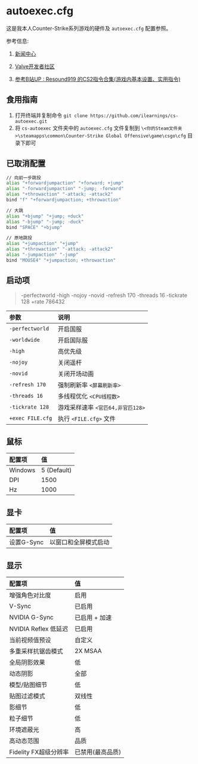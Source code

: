 # autoexec.cfg

这是我本人Counter-Strike系列游戏的硬件及 ```autoexec.cfg``` 配置参照。

参考信息:

1. [新闻中心](https://store.steampowered.com/news/app/730)

2. [Valve开发者社区](https://developer.valvesoftware.com/wiki)

3. [参考B站UP : Resound919 的CS2指令合集(游戏内基本设置、实用指令)](https://www.bilibili.com/opus/919897577226240086)

## 食用指南

1. 打开终端并复制命令 ```git clone https://github.com/ilearnings/cs-autoexec.git``` 
2. 将 ```cs-autoexec``` 文件夹中的 ```autoexec.cfg``` 文件复制到 ```\<你的Steam文件夹>\steamapps\common\Counter-Strike Global Offensive\game\csgo\cfg``` 目录下即可

## 已取消配置

```zsh
// 向前一步跳投
alias "+forwardjumpaction" "+forward; +jump"
alias "-forwardjumpaction" "-jump; -forward"
alias "+throwaction" "-attack; -attack2"
bind "f" "+forwardjumpaction; +throwaction"

// 大跳
alias "+bjump" "+jump; +duck"
alias "-bjump" "-jump; -duck"
bind "SPACE" "+bjump"

// 原地跳投
alias "+jumpaction" "+jump"
alias "+throwaction" "-attack; -attack2"
alias "-jumpaction" "-jump"
bind "MOUSE4" "+jumpaction; +throwaction"
```

## 启动项

> -perfectworld -high -nojoy -novid -refresh 170 -threads 16 -tickrate 128 +rate 786432

| 参数 | 说明 |
| :--- | :--- |
| `-perfectworld` | 开启国服 |
| `-worldwide` | 开启国际服 |
| `-high` | 高优先级 |
| `-nojoy` | 关闭遥杆 |
| `-novid` | 关闭开场动画 |
| `-refresh 170` | 强制刷新率 `<屏幕刷新率>` |
| `-threads 16` | 多线程优化 `<CPU线程数>` |
| `-tickrate 128` | 游戏采样速率 `<官匹64,非官匹128>` |
| `+exec FILE.cfg` | 执行 `<FILE.cfg>` 文件 |

## 鼠标

| 配置项 | 值 |
| :--- | :--- |
| Windows | 5 (Default) |
| DPI | 1500 |
| Hz | 1000 |

## 显卡

| 配置项 | 值 |
| :--- | :--- |
| 设置G-Sync | 以窗口和全屏模式启动 |

## 显示

| 配置项 | 值 |
| :--- | :--- |
| 增强角色对比度 | 启用 |
| V-Sync | 已启用 |
| NVIDIA G-Sync | 已启用 + 加速 |
| NVIDIA Reflex 低延迟 | 已启用 |
| 当前视频值预设 | 自定义 |
| 多重采样抗锯齿模式 | 2X MSAA |
| 全局阴影效果 | 低 |
| 动态阴影 | 全部 |
| 模型/贴图细节 | 低 |
| 贴图过滤模式 | 双线性 |
| 影细节 | 低 |
| 粒子细节 | 低 |
| 环境遮蔽光 | 高 |
| 高动态范围 | 品质 |
| Fidelity FX超级分辨率 | 已禁用(最高品质) |